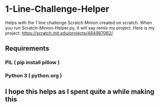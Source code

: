 # 1-Line-Challenge-Helper
Helps with the 1 line challenge Scratch Minion created on scratch. When you run Scratch-Minion-Helper.py, it will say remix my project. Here is my project: https://scratch.mit.edu/projects/484987062/

## Requirements
### PIL ( pip install pillow )

### Python 3 ( python.org )

## I hope this helps as I spent quite a while making this
